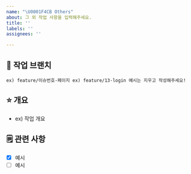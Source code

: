 ```yaml
---
name: "\U0001F4CB Others"
about: 그 외 작업 사항을 입력해주세요.
title: ''
labels: ''
assignees: ''

---
```


## 🌸 작업 브랜치
`
ex) feature/이슈번호-페이지
ex) feature/13-login
예시는 지우고 작성해주세요!
`
   
## ⭐ 개요
- ex) 작업 개요
   
## 🗒️ 관련 사항
- [x] 예시
- [ ] 예시
